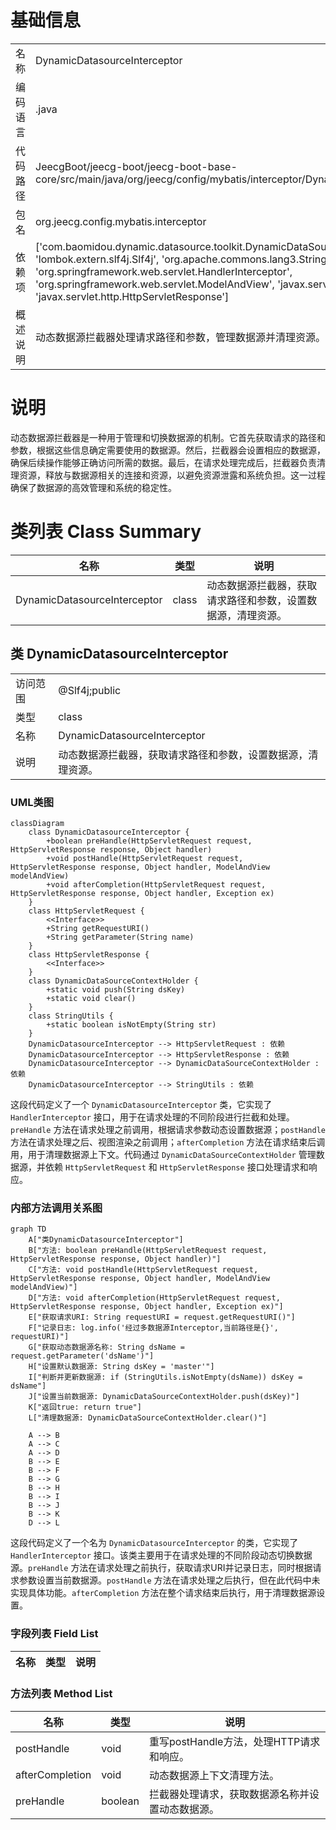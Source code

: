 # 基础信息

|      |      |
|------|------|
| 名称 | DynamicDatasourceInterceptor |
| 编码语言 | .java |
| 代码路径 | JeecgBoot/jeecg-boot/jeecg-boot-base-core/src/main/java/org/jeecg/config/mybatis/interceptor/DynamicDatasourceInterceptor.java |
| 包名 | org.jeecg.config.mybatis.interceptor |
| 依赖项 | ['com.baomidou.dynamic.datasource.toolkit.DynamicDataSourceContextHolder', 'lombok.extern.slf4j.Slf4j', 'org.apache.commons.lang3.StringUtils', 'org.springframework.web.servlet.HandlerInterceptor', 'org.springframework.web.servlet.ModelAndView', 'javax.servlet.http.HttpServletRequest', 'javax.servlet.http.HttpServletResponse'] |
| 概述说明 | 动态数据源拦截器处理请求路径和参数，管理数据源并清理资源。 |

# 说明

动态数据源拦截器是一种用于管理和切换数据源的机制。它首先获取请求的路径和参数，根据这些信息确定需要使用的数据源。然后，拦截器会设置相应的数据源，确保后续操作能够正确访问所需的数据。最后，在请求处理完成后，拦截器负责清理资源，释放与数据源相关的连接和资源，以避免资源泄露和系统负担。这一过程确保了数据源的高效管理和系统的稳定性。

# 类列表 Class Summary

| 名称   | 类型  | 说明 |
|-------|------|-------------|
| DynamicDatasourceInterceptor | class | 动态数据源拦截器，获取请求路径和参数，设置数据源，清理资源。 |



## 类 DynamicDatasourceInterceptor

|      |      |
|------|------|
| 访问范围 | @Slf4j;public |
| 类型 | class |
| 名称 | DynamicDatasourceInterceptor |
| 说明 | 动态数据源拦截器，获取请求路径和参数，设置数据源，清理资源。 |


### UML类图

```mermaid
classDiagram
    class DynamicDatasourceInterceptor {
        +boolean preHandle(HttpServletRequest request, HttpServletResponse response, Object handler)
        +void postHandle(HttpServletRequest request, HttpServletResponse response, Object handler, ModelAndView modelAndView)
        +void afterCompletion(HttpServletRequest request, HttpServletResponse response, Object handler, Exception ex)
    }
    class HttpServletRequest {
        <<Interface>>
        +String getRequestURI()
        +String getParameter(String name)
    }
    class HttpServletResponse {
        <<Interface>>
    }
    class DynamicDataSourceContextHolder {
        +static void push(String dsKey)
        +static void clear()
    }
    class StringUtils {
        +static boolean isNotEmpty(String str)
    }
    DynamicDatasourceInterceptor --> HttpServletRequest : 依赖
    DynamicDatasourceInterceptor --> HttpServletResponse : 依赖
    DynamicDatasourceInterceptor --> DynamicDataSourceContextHolder : 依赖
    DynamicDatasourceInterceptor --> StringUtils : 依赖
```

这段代码定义了一个 `DynamicDatasourceInterceptor` 类，它实现了 `HandlerInterceptor` 接口，用于在请求处理的不同阶段进行拦截和处理。`preHandle` 方法在请求处理之前调用，根据请求参数动态设置数据源；`postHandle` 方法在请求处理之后、视图渲染之前调用；`afterCompletion` 方法在请求结束后调用，用于清理数据源上下文。代码通过 `DynamicDataSourceContextHolder` 管理数据源，并依赖 `HttpServletRequest` 和 `HttpServletResponse` 接口处理请求和响应。


### 内部方法调用关系图

```mermaid
graph TD
    A["类DynamicDatasourceInterceptor"]
    B["方法: boolean preHandle(HttpServletRequest request, HttpServletResponse response, Object handler)"]
    C["方法: void postHandle(HttpServletRequest request, HttpServletResponse response, Object handler, ModelAndView modelAndView)"]
    D["方法: void afterCompletion(HttpServletRequest request, HttpServletResponse response, Object handler, Exception ex)"]
    E["获取请求URI: String requestURI = request.getRequestURI()"]
    F["记录日志: log.info('经过多数据源Interceptor,当前路径是{}', requestURI)"]
    G["获取动态数据源名称: String dsName = request.getParameter('dsName')"]
    H["设置默认数据源: String dsKey = 'master'"]
    I["判断并更新数据源: if (StringUtils.isNotEmpty(dsName)) dsKey = dsName"]
    J["设置当前数据源: DynamicDataSourceContextHolder.push(dsKey)"]
    K["返回true: return true"]
    L["清理数据源: DynamicDataSourceContextHolder.clear()"]

    A --> B
    A --> C
    A --> D
    B --> E
    B --> F
    B --> G
    B --> H
    B --> I
    B --> J
    B --> K
    D --> L
```

这段代码定义了一个名为 `DynamicDatasourceInterceptor` 的类，它实现了 `HandlerInterceptor` 接口。该类主要用于在请求处理的不同阶段动态切换数据源。`preHandle` 方法在请求处理之前执行，获取请求URI并记录日志，同时根据请求参数设置当前数据源。`postHandle` 方法在请求处理之后执行，但在此代码中未实现具体功能。`afterCompletion` 方法在整个请求结束后执行，用于清理数据源设置。

### 字段列表 Field List

| 名称  | 类型  | 说明 |
|-------|-------|------|

### 方法列表 Method List

| 名称  | 类型  | 说明 |
|-------|-------|------|
| postHandle | void | 重写postHandle方法，处理HTTP请求和响应。 |
| afterCompletion | void | 动态数据源上下文清理方法。 |
| preHandle | boolean | 拦截器处理请求，获取数据源名称并设置动态数据源。 |




